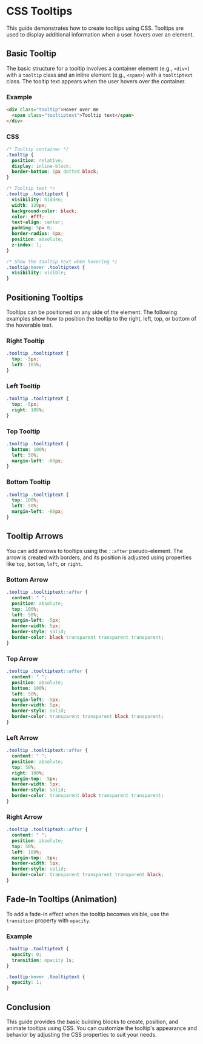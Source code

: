 
# CSS Tooltips

This guide demonstrates how to create tooltips using CSS. Tooltips are used to display additional information when a user hovers over an element.

## Basic Tooltip

The basic structure for a tooltip involves a container element (e.g., `<div>`) with a `tooltip` class and an inline element (e.g., `<span>`) with a `tooltiptext` class. The tooltip text appears when the user hovers over the container.

### Example

```html
<div class="tooltip">Hover over me
  <span class="tooltiptext">Tooltip text</span>
</div>
```

### CSS

```css
/* Tooltip container */
.tooltip {
  position: relative;
  display: inline-block;
  border-bottom: 1px dotted black;
}

/* Tooltip text */
.tooltip .tooltiptext {
  visibility: hidden;
  width: 120px;
  background-color: black;
  color: #fff;
  text-align: center;
  padding: 5px 0;
  border-radius: 6px;
  position: absolute;
  z-index: 1;
}

/* Show the tooltip text when hovering */
.tooltip:hover .tooltiptext {
  visibility: visible;
}
```

## Positioning Tooltips

Tooltips can be positioned on any side of the element. The following examples show how to position the tooltip to the right, left, top, or bottom of the hoverable text.

### Right Tooltip

```css
.tooltip .tooltiptext {
  top: -5px;
  left: 105%;
}
```

### Left Tooltip

```css
.tooltip .tooltiptext {
  top: -5px;
  right: 105%;
}
```

### Top Tooltip

```css
.tooltip .tooltiptext {
  bottom: 100%;
  left: 50%;
  margin-left: -60px;
}
```

### Bottom Tooltip

```css
.tooltip .tooltiptext {
  top: 100%;
  left: 50%;
  margin-left: -60px;
}
```

## Tooltip Arrows

You can add arrows to tooltips using the `::after` pseudo-element. The arrow is created with borders, and its position is adjusted using properties like `top`, `bottom`, `left`, or `right`.

### Bottom Arrow

```css
.tooltip .tooltiptext::after {
  content: " ";
  position: absolute;
  top: 100%;
  left: 50%;
  margin-left: -5px;
  border-width: 5px;
  border-style: solid;
  border-color: black transparent transparent transparent;
}
```

### Top Arrow

```css
.tooltip .tooltiptext::after {
  content: " ";
  position: absolute;
  bottom: 100%;
  left: 50%;
  margin-left: -5px;
  border-width: 5px;
  border-style: solid;
  border-color: transparent transparent black transparent;
}
```

### Left Arrow

```css
.tooltip .tooltiptext::after {
  content: " ";
  position: absolute;
  top: 50%;
  right: 100%;
  margin-top: -5px;
  border-width: 5px;
  border-style: solid;
  border-color: transparent black transparent transparent;
}
```

### Right Arrow

```css
.tooltip .tooltiptext::after {
  content: " ";
  position: absolute;
  top: 50%;
  left: 100%;
  margin-top: -5px;
  border-width: 5px;
  border-style: solid;
  border-color: transparent transparent transparent black;
}
```

## Fade-In Tooltips (Animation)

To add a fade-in effect when the tooltip becomes visible, use the `transition` property with `opacity`.

### Example

```css
.tooltip .tooltiptext {
  opacity: 0;
  transition: opacity 1s;
}

.tooltip:hover .tooltiptext {
  opacity: 1;
}
```

## Conclusion

This guide provides the basic building blocks to create, position, and animate tooltips using CSS. You can customize the tooltip's appearance and behavior by adjusting the CSS properties to suit your needs.

